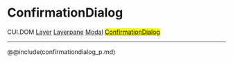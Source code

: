 # ConfirmationDialog
<span class="inheritance">CUI.DOM
<a href="#Documentation/elements/layer">Layer</a>
<a href="#Documentation/elements/layerpane">Layerpane</a>
<a href="#Documentation/elements/modal">Modal</a>
<a href="#Documentation/elements/confirmationdialog"><mark>ConfirmationDialog</mark></a>
</span>
***


@@include(confirmationdialog_p.md)